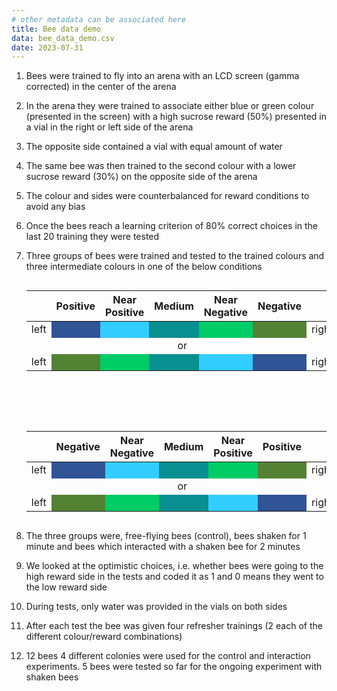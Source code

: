 ```yaml
---
# other metadata can be associated here
title: Bee data demo
data: bee_data_demo.csv
date: 2023-07-31
---
```


1. Bees were trained to fly into an arena with an LCD screen (gamma corrected) in the center of the arena 
1. In the arena they were trained to associate either blue or green colour (presented in the screen) with a high sucrose reward (50%) presented in a vial in the right or left side of the arena 
1. The opposite side contained a vial with  equal amount of water
1. The same bee was then trained to the second colour with a lower sucrose reward (30%) on the opposite side of the arena

1. The colour and sides were counterbalanced for reward conditions to avoid any bias
1. Once  the bees reach a learning criterion of 80% correct choices in the last 20 training they were tested
1. Three groups of bees were trained and tested to the trained colours and three intermediate colours in one of the below conditions

    <div style="display: flex; flex-direction: row; gap: 4rem; flex-wrap: wrap">
        <table>
            <thead>
                <tr>
                    <th align="left"></th>
                    <th align="center">Positive </th>
                    <th align="center">Near Positive </th>
                    <th align="center">Medium </th>
                    <th align="center">Near Negative </th>
                    <th align="center">Negative </th>
                    <th align="right"></th>
                </tr>
            </thead>
            <tbody>
                <tr>
                    <td align="left">left </td>
                    <td align="center" style="background-color: #305496"></td>
                    <td align="center" style="background-color: #33ccff"></td>
                    <td align="center" style="background-color: #088f8f"></td>
                    <td align="center" style="background-color: #00cc66"></td>
                    <td align="center" style="background-color: #548235"></td>
                    <td align="right">right</td>
                </tr>
                <tr>
                    <td colspan="7" align="center">or</td>
                </tr>
                <tr>
                    <td align="left">left </td>
                    <td align="center"  style="background-color: #548235"></td>
                    <td align="center" style="background-color: #00cc66"></td>
                    <td align="center" style="background-color: #088f8f"></td>
                    <td align="center" style="background-color: #33ccff"></td>
                    <td align="center" style="background-color: #305496"></td>
                    <td align="right">right</td>
                </tr>
            </tbody>
        </table>
        <table>
            <thead>
                <tr>
                    <th align="left"></th>
                    <th align="center">Negative </th>
                    <th align="center">Near Negative </th>
                    <th align="center">Medium </th>
                    <th align="center">Near Positive </th>
                    <th align="center">Positive </th>
                    <th align="right"></th>
                </tr>
            </thead>
            <tbody>
                <tr>
                    <td align="left">left </td>
                    <td align="center" style="background-color: #305496"></td>
                    <td align="center" style="background-color: #33ccff"></td>
                    <td align="center" style="background-color: #088f8f"></td>
                    <td align="center" style="background-color: #00cc66"></td>
                    <td align="center" style="background-color: #548235"></td>
                    <td align="right">right</td>
                </tr>
                <tr>
                    <td colspan="7" align="center">or</td>
                </tr>
                <tr>
                    <td align="left">left </td>
                    <td align="center"  style="background-color: #548235"></td>
                    <td align="center" style="background-color: #00cc66"></td>
                    <td align="center" style="background-color: #088f8f"></td>
                    <td align="center" style="background-color: #33ccff"></td>
                    <td align="center" style="background-color: #305496"></td>
                    <td align="right">right</td>
                </tr>
            </tbody>
        </table>
    </div>

1. The three groups were, free-flying bees (control), bees shaken for 1 minute and bees which interacted with a shaken bee for 2 minutes
1. We looked at the optimistic choices, i.e. whether bees were going to the high reward side in the tests and coded it as 1 and 0 means they went to the low reward side
1. During tests, only water was provided in the vials on both sides
1. After each test the bee was given four refresher trainings (2 each of the different colour/reward combinations)
1. 12 bees 4 different colonies were used for the control and interaction experiments. 5 bees were tested so far for the ongoing  experiment with shaken bees